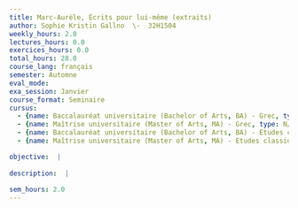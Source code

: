 ```yaml
---
title: Marc-Aurèle, Écrits pour lui-même (extraits)
author: Sophie Kristin Gallno  \-  32H1504
weekly_hours: 2.0
lectures_hours: 0.0
exercices_hours: 0.0
total_hours: 28.0
course_lang: français
semester: Automne
eval_mode: 
exa_session: Janvier
course_format: Seminaire
cursus:
  - {name: Baccalauréat universitaire (Bachelor of Arts, BA) - Grec, type: N/A, credits: \-}
  - {name: Maîtrise universitaire (Master of Arts, MA) - Grec, type: N/A, credits: \-}
  - {name: Baccalauréat universitaire (Bachelor of Arts, BA) - Etudes classiques, type: N/A, credits: \-}
  - {name: Maîtrise universitaire (Master of Arts, MA) - Etudes classiques, type: N/A, credits: \-}

objective:  |
            
description:  |
              
sem_hours: 2.0
---
```

